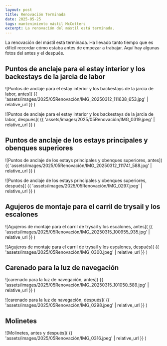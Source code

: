 ```yaml
---
layout: post
title: Renovación Terminada
date: 2025-05-25
tags: mantenimiento mástil McCotters
excerpt: La renovación del mástil está terminada.
---
```


La renovación del mástil está terminada.  Ha llevado tanto tiempo que es difícil
recordar cómo estaba antes de empezar a trabajar. Aquí hay algunas fotos del
antes y el después.

## Puntos de anclaje para el estay interior y los backestays de la jarcia de labor

![Puntos de anclaje para el estay interior y los backestays de la jarcia de labor, antes](
  {{ 'assets/images/2025/05Renovación/IMG_20250312_111638_653.jpg' | relative_url }}
)

![Puntos de anclaje para el estay interior y los backestays de la jarcia de labor, después](
  {{ 'assets/images/2025/05Renovación/IMG_0319.jpeg' | relative_url }}
)

## Puntos de anclaje de los estays principales y obenques superiores

![Puntos de anclaje de los estays principales y obenques superiores, antes](
  {{ 'assets/images/2025/05Renovación/IMG_20250312_111741_588.jpg' | relative_url }}
)

![Puntos de anclaje de los estays principales y obenques superiores, después](
  {{ 'assets/images/2025/05Renovación/IMG_0297.jpeg' | relative_url }}
)

## Agujeros de montaje para el carril de trysail y los escalones

![Agujeros de montaje para el carril de trysail y los escalones, antes](
  {{ 'assets/images/2025/05Renovación/IMG_20250315_100955_935.jpg' | relative_url }}
)

![Agujeros de montaje para el carril de trysail y los escalones, después](
  {{ 'assets/images/2025/05Renovación/IMG_0300.jpeg' | relative_url }}
)

## Carenado para la luz de navegación

![carenado para la luz de navegación, antes](
  {{ 'assets/images/2025/05Renovación/IMG_20250315_101050_589.jpg' | relative_url }}
)

![carenado para la luz de navegación, después](
  {{ 'assets/images/2025/05Renovación/IMG_0298.jpeg' | relative_url }}
)

## Molinetes

![Molinetes, antes y después](
  {{ 'assets/images/2025/05Renovación/IMG_0316.jpeg' | relative_url }}
)

